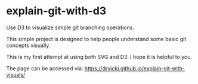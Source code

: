 ﻿explain-git-with-d3
===================

Use D3 to visualize simple git branching operations.

This simple project is designed to help people understand some basic git concepts visually.

This is my first attempt at using both SVG and D3. I hope it is helpful to you.

The page can be accessed via: https://drvicki.github.io/explain-git-with-visuals/

